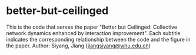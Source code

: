 # better-but-ceilinged
This is the code that serves the paper "Better but Ceilinged: Collective network dynamics enhanced by interaction improvement".
Each subtitle indicates the corresponding relationship between the code and the figure in the paper.
Author: Siyang, Jiang (jiangsiyang@whu.edu.cn)

